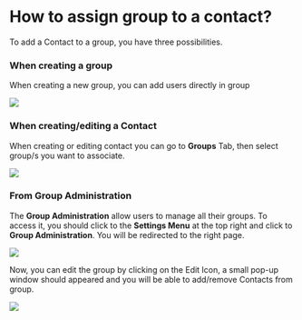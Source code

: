# How to assign group to a contact?

<p class="no-margin">To add a Contact to a group, you have three possibilities.</p>

### When creating a group

<p class="no-margin"></p>

<p class="no-margin">When creating a new group, you can add users directly in group</p>

<p class="no-margin"></p>

<div class="intercom-container"><img src="/assets/img/teams-pro/contacts-pro/image3.png"></div>

### When creating/editing a Contact

<p class="no-margin"></p>

<p class="no-margin">When creating or editing contact you can go to <b>Groups</b> Tab, then select group/s you want to associate.</p>

<p class="no-margin"></p>

<div class="intercom-container"><img src="/assets/img/teams-pro/contacts-pro/image7.png"></div>

### From Group Administration

<p class="no-margin"></p>

<p class="no-margin">The <b>Group Administration</b> allow users to manage all their groups. To access it, you should click to the <b>Settings Menu</b> at the top right and click to<b> Group Administration</b>. You will be redirected to the right page.</p>

<p class="no-margin"></p>

<div class="intercom-container"><img src="/assets/img/teams-pro/contacts-pro/image8.png"></div>

<p class="no-margin"></p>

<p class="no-margin">Now, you can edit the group by clicking on the Edit Icon, a small pop-up window should appeared and you will be able to add/remove Contacts from group.</p>

<p class="no-margin"></p>

<div class="intercom-container"><img src="/assets/img/teams-pro/contacts-pro/image9.png"></div>

<Intercom />
<Hubspot />
<Clarity />
<GoogleAnalytics />
